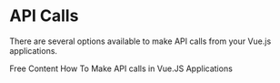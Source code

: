 # API Calls

There are several options available to make API calls from your Vue.js applications.

<ResourceGroupTitle>Free Content</ResourceGroupTitle>
<BadgeLink colorScheme='yellow' badgeText='Read' href='https://medium.com/bb-tutorials-and-thoughts/how-to-make-api-calls-in-vue-js-applications-43e017d4dc86'>How To Make API calls in Vue.JS Applications</BadgeLink>

